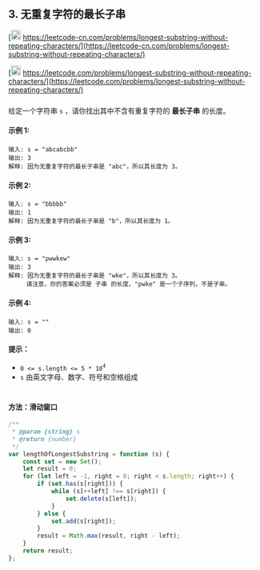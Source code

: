 ## 3. 无重复字符的最长子串

[<img src="https://static.leetcode-cn.com/cn-mono-assets/production/assets/logo-dark-cn.c42314a8.svg" height="20" /> https://leetcode-cn.com/problems/longest-substring-without-repeating-characters/](https://leetcode-cn.com/problems/longest-substring-without-repeating-characters/)

[<img src="https://assets.leetcode.com/static_assets/public/webpack_bundles/images/logo-dark.e99485d9b.svg" height="20"/> https://leetcode.com/problems/longest-substring-without-repeating-characters/](https://leetcode.com/problems/longest-substring-without-repeating-characters/)

###

给定一个字符串 `s` ，请你找出其中不含有重复字符的 **最长子串** 的长度。

#### 示例 1:

```
输入: s = "abcabcbb"
输出: 3
解释: 因为无重复字符的最长子串是 "abc"，所以其长度为 3。
```

#### 示例 2:

```
输入: s = "bbbbb"
输出: 1
解释: 因为无重复字符的最长子串是 "b"，所以其长度为 1。
```

#### 示例 3:

```
输入: s = "pwwkew"
输出: 3
解释: 因为无重复字符的最长子串是 "wke"，所以其长度为 3。
     请注意，你的答案必须是 子串 的长度，"pwke" 是一个子序列，不是子串。
```

#### 示例 4:

```
输入: s = ""
输出: 0
```

#### 提示：

-   `0 <= s.length <= 5 * 10`<sup>`4`</sup>
-   `s` 由英文字母、数字、符号和空格组成

#

#### 方法：滑动窗口

```js
/**
 * @param {string} s
 * @return {number}
 */
var lengthOfLongestSubstring = function (s) {
    const set = new Set();
    let result = 0;
    for (let left = -1, right = 0; right < s.length; right++) {
        if (set.has(s[right])) {
            while (s[++left] !== s[right]) {
                set.delete(s[left]);
            }
        } else {
            set.add(s[right]);
        }
        result = Math.max(result, right - left);
    }
    return result;
};
```
